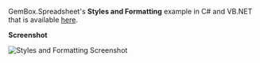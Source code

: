 GemBox.Spreadsheet's **Styles and Formatting** example in C# and VB.NET that is available [here](https://www.gemboxsoftware.com/spreadsheet/examples/c-sharp-vb-net-excel-style-formatting/202).

**Screenshot**


![Styles and Formatting Screenshot](https://www.gemboxsoftware.com/Spreadsheet/Examples/Content/BasicFeatures/StylesandFormatting/Style.png)
